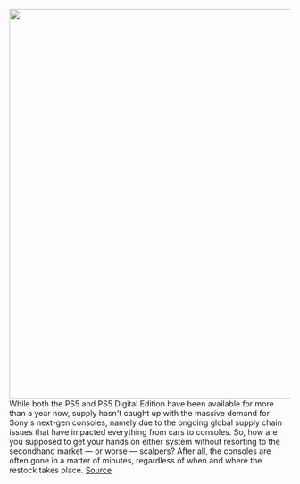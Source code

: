 <img src='https://cdn.vox-cdn.com/thumbor/CqttiQoLsMgThxtlH0tqZdqYYuU=/0x0:2040x1360/1200x800/filters:focal(857x517:1183x843)/cdn.vox-cdn.com/uploads/chorus_image/image/70498745/vpavic_4278_20201030_0041.0.jpg' width='700px' /><br/>
While both the PS5 and PS5 Digital Edition have been available for more than a year now, supply hasn't caught up with the massive demand for Sony's next-gen consoles, namely due to the ongoing global supply chain issues that have impacted everything from cars to consoles. So, how are you supposed to get your hands on either system without resorting to the secondhand market — or worse — scalpers? After all, the consoles are often gone in a matter of minutes, regardless of when and where the restock takes place.
<a href='https://www.theverge.com/22777072/sony-ps5-playstation-5-console-where-how-to-buy-tips-restock'> Source <a/>